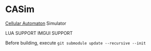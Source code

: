 # CASim

[Cellular Automaton](https://en.wikipedia.org/wiki/Cellular_automaton) Simulator

LUA SUPPORT
IMGUI SUPPORT

Before building, execute ```git submodule update --recursive --init```
